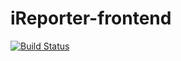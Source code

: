 # iReporter-frontend

[![Build Status](https://travis-ci.org/adaezeodurukwe/iReporter-frontend.svg?branch=develop)](https://travis-ci.org/adaezeodurukwe/iReporter-frontend)
